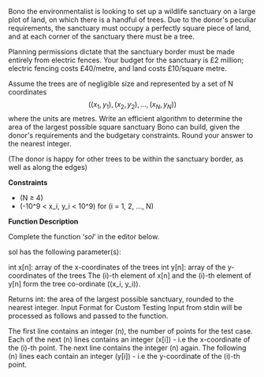 Bono the environmentalist is looking to set up a wildlife sanctuary on a large plot of land, on which there is a handful of trees. Due to the donor's peculiar requirements, the sanctuary must occupy a perfectly square piece of land, and at each corner of the sanctuary there must be a tree.

Planning permissions dictate that the sanctuary border must be made entirely from electric fences. Your budget for the sanctuary is £2 million; electric fencing costs £40/metre, and land costs £10/square metre.

Assume the trees are of negligible size and represented by a set of N coordinates 
$$
((x_1, y_1), (x_2, y_2), ..., (x_N, y_N))
$$ 
where the units are metres. Write an efficient algorithm to determine the area of the largest possible square sanctuary Bono can build, given the donor's requirements and the budgetary constraints. Round your answer to the nearest integer.

(The donor is happy for other trees to be within the sanctuary border, as well as along the edges)

**Constraints**
- (N $\geq$ 4)
- (-10^9 < x_i, y_i < 10^9) for (i = 1, 2, ..., N)

**Function Description**

Complete the function ‘*sol*’ in the editor below.

sol has the following parameter(s):

int x[n]: array of the x-coordinates of the trees
int y[n]: array of the y-coordinates of the trees
The (i)-th element of x[n] and the (i)-th element of y[n] form the tree co-ordinate ((x_i, y_i)).

Returns
int: the area of the largest possible sanctuary, rounded to the nearest integer.
Input Format for Custom Testing
Input from stdin will be processed as follows and passed to the function.

The first line contains an integer (n), the number of points for the test case. Each of the next (n) lines contains an integer (x[i]) - i.e the x-coordinate of the (i)-th point. The next line contains the integer (n) again. The following (n) lines each contain an integer (y[i]) - i.e the y-coordinate of the (i)-th point.